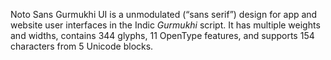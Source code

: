 Noto Sans Gurmukhi UI is a unmodulated (“sans serif”) design for app and website user interfaces in the Indic _Gurmukhi_ script. It has multiple weights and widths, contains 344 glyphs, 11 OpenType features, and supports 154 characters from 5 Unicode blocks.